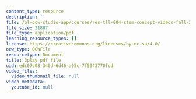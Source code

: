 ```yaml
---
content_type: resource
description: ''
file: /ol-ocw-studio-app/courses/res-tll-004-stem-concept-videos-fall-2013/edc07c08340d6d46a05c7f5043770fcd_x5Zr2-od-fU.pdf
file_size: 21807
file_type: application/pdf
learning_resource_types: []
license: https://creativecommons.org/licenses/by-nc-sa/4.0/
ocw_type: OCWFile
resourcetype: Document
title: 3play pdf file
uid: edc07c08-340d-6d46-a05c-7f5043770fcd
video_files:
  video_thumbnail_file: null
video_metadata:
  youtube_id: null
---
```

